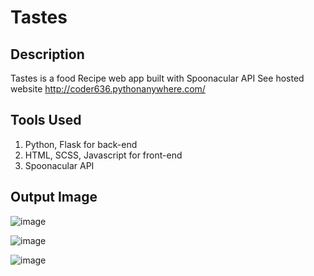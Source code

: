 # Tastes

## Description 
Tastes is a food Recipe web app built with Spoonacular API
See hosted website http://coder636.pythonanywhere.com/

## Tools Used
1. Python, Flask for back-end
2. HTML, SCSS, Javascript for front-end
3. Spoonacular API

## Output Image

![image](https://user-images.githubusercontent.com/77882744/183363053-0593fd31-8f90-490a-8dbe-d25a10a2f61d.png)

![image](https://user-images.githubusercontent.com/77882744/183363124-6883b39e-f1a1-442e-a08a-bdc957d1e322.png)

![image](https://user-images.githubusercontent.com/77882744/183363200-7b206b25-481a-426b-960b-c05ce4503f63.png)
